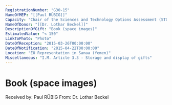 ```yaml
---
RegistrationNumber: "G30-15"
NameOfMEP: "[[Paul RÜBIG]]"
Capacity: "Chair of the Sciences and Technology Options Assessment (STOA)"
NameOfDonor: "[[Dr. Lothar Beckel]]"
DescriptionOfGift: "Book (space images)"
EstimatedValue: "< 150"
LinkToPhoto: "Photo"
DateOfReception: "2015-03-26T00:00:00"
DateOfNotification: "2015-04-22T00:00:00"
Location: "EU Representation in Sanaa (Yemen)"
Miscellaneous: "I.M. Article 3.3 - Storage and display of gifts"
---
```


# Book (space images)

Received by: Paul RÜBIG
From: Dr. Lothar Beckel
